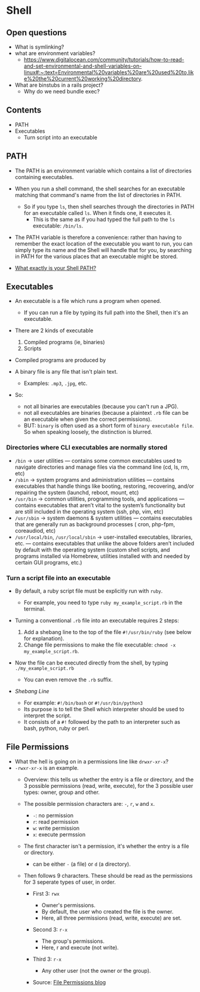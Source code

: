 # Shell

## Open questions
- What is symlinking?
- what are environment variables?
  -   https://www.digitalocean.com/community/tutorials/how-to-read-and-set-environmental-and-shell-variables-on-linux#:~:text=Environmental%20variables%20are%20used%20to,like%20the%20current%20working%20directory.
- What are binstubs in a rails project?
  - Why do we need bundle exec?

## Contents
- PATH
- Executables
  - Turn script into an executable

## PATH
- The PATH is an environment variable which contains a list of directories containing executables.
- When you run a shell command, the shell searches for an executable matching that command's name from the list of directories in PATH.
  - So if you type `ls`, then shell searches through the directories in PATH for an executable called `ls`. When it finds one, it executes it. 
    - This is the same as if you had typed the full path to the `ls` executable: `/bin/ls`.
- The PATH variable is therefore a convenience: rather than having to remember the exact location of the executable you want to run, you can simply type its name and the Shell will handle that for you, by searching in PATH for the various places that an executable might be stored.

- [What exactly is your Shell PATH?](https://medium.com/@jalendport/what-exactly-is-your-shell-path-2f076f02deb4)


## Executables
- An executable is a file which runs a program when opened.
  - If you can run a file by typing its full path into the Shell, then it's an executable.
- There are 2 kinds of executable
  1. Compiled programs (ie, binaries)
  2. Scripts
- Compiled programs are produced by 

- A binary file is any file that isn't plain text.
  - Examples: `.mp3`, `.jpg`, etc.
- So:
  - not all binaries are executables (because you can't run a JPG).
  - not all executables are binaries (because a plaintext `.rb` file can be an executable when given the correct permissions).
  - BUT: `binary` is often used as a short form of `binary executable file`. So when speaking loosely, the distinction is blurred.

### Directories where CLI executables are normally stored
- `/bin` → user utilities — contains some common executables used to navigate directories and manage files via the command line (cd, ls, rm, etc)
- `/sbin` → system programs and administration utilities — contains executables that handle things like booting, restoring, recovering, and/or repairing the system (launchd, reboot, mount, etc)
- `/usr/bin` → common utilities, programming tools, and applications — contains executables that aren’t vital to the system’s functionality but are still included in the operating system (ssh, php, vim, etc)
- `/usr/sbin` → system daemons & system utilities — contains executables that are generally run as background processes ( cron, php-fpm, coreaudiod, etc)
- `/usr/local/bin`, `/usr/local/sbin` → user-installed executables, libraries, etc. — contains executables that unlike the above folders aren’t included by default with the operating system (custom shell scripts, and programs installed via Homebrew, utilities installed with and needed by certain GUI programs, etc.)

### Turn a script file into an executable
- By default, a ruby script file must be explicitly run with `ruby`.
  - For example, you need to type `ruby my_example_script.rb` in the terminal.
- Turning a conventional `.rb` file into an executable requires 2 steps:
  1. Add a shebang line to the top of the file `#!/usr/bin/ruby` (see below for explanation).
  2. Change file permissions to make the file executable: `chmod -x my_example_script.rb`.
- Now the file can be executed directly from the shell, by typing `./my_example_script.rb`
  - You can even remove the `.rb` suffix.
  
- *Shebang Line*
  - For example: `#!/bin/bash` or `#!/usr/bin/python3`
  - Its purpose is to tell the Shell which interpreter should be used to interpret the script.
  - It consists of a `#!` followed by the path to an interpreter such as bash, python, ruby or perl.

## File Permissions
- What the hell is going on in a permissions line like `drwxr-xr-x`? 
- `-rwxr-xr-x` is an example.
  - Overview: this tells us whether the entry is a file or directory, and the 3 possible permissions (read, write, execute), for the 3 possible user types: owner, group and other.
  - The possible permission characters are: `-`, `r`, `w` and `x`.
    - `-`: no permission
    - `r`: read permission
    - `w`: write permission
    - `x`: execute permssion
  - The first character isn't a permission, it's whether the entry is a file or directory.
    - can be either `-` (a file) or `d` (a directory).

  - Then follows 9 characters. These should be read as the permissions for 3 seperate types of user, in order.
    - First 3: `rwx` 
      - Owner's permissions.
      - By default, the user who created the file is the owner.
      - Here, all three permissions (read, write, execute) are set.
    - Second 3: `r-x`
      - The group's permissions.
      - Here, r and execute (not write).
    - Third 3: `r-x`
      - Any other user (not the owner or the group).

    - Source: [File Permissions blog](https://www.guru99.com/file-permissions.html)

